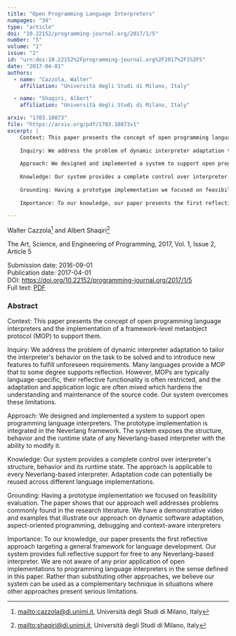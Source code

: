```yaml
---
title: "Open Programming Language Interpreters"
numpages: "34"
type: "article"
doi: "10.22152/programming-journal.org/2017/1/5"
number: "5"
volume: "1"
issue: "2"
id: "urn:doi:10.22152%2Fprogramming-journal.org%2F2017%2F1%2F5"
date: "2017-04-01"
authors: 
  - name: "Cazzola, Walter"
    affiliation: "Università degli Studi di Milano, Italy"

  - name: "Shaqiri, Albert"
    affiliation: "Università degli Studi di Milano, Italy"

arxiv: "1703.10873"
file: "https://arxiv.org/pdf/1703.10873v1"
excerpt: |
    Context: This paper presents the concept of open programming language interpreters and the implementation of a framework-level metaobject protocol (MOP) to support them.
    
    Inquiry: We address the problem of dynamic interpreter adaptation to tailor the interpreter's behavior on the task to be solved and to introduce new features to fulfill unforeseen requirements. Many languages provide a MOP that to some degree supports reflection. However, MOPs are typically language-specific, their reflective functionality is often restricted, and the adaptation and application logic are often mixed which hardens the understanding and maintenance of the source code. Our system overcomes these limitations.
    
    Approach: We designed and implemented a system to support open programming language interpreters. The prototype implementation is integrated in the Neverlang framework. The system exposes the structure, behavior and the runtime state of any Neverlang-based interpreter with the ability to modify it. 
    
    Knowledge: Our system provides a complete control over interpreter's structure, behavior and its runtime state. The approach is applicable to every Neverlang-based interpreter. Adaptation code can potentially be reused across different language implementations. 
    
    Grounding: Having a prototype implementation we focused on feasibility evaluation. The paper shows that our approach well addresses problems commonly found in the research literature. We have a demonstrative video and examples that illustrate our approach on dynamic software adaptation, aspect-oriented programming, debugging and context-aware interpreters
    
    Importance: To our knowledge, our paper presents the first reflective approach targeting a general framework for language development. Our system provides full reflective support for free to any Neverlang-based interpreter. We are not aware of any prior application of open implementations to programming language interpreters in the sense defined in this paper. Rather than substituting other approaches, we believe our system can be used as a complementary technique in situations where other approaches present serious limitations.

---
```

Walter Cazzola[^1] and Albert Shaqiri[^2]

The Art, Science, and Engineering of Programming, 2017, Vol. 1, Issue 2, Article 5

Submission date: 2016-09-01  
Publication date: 2017-04-01  
DOI: <https://doi.org/10.22152/programming-journal.org/2017/1/5>  
Full text: [PDF](https://arxiv.org/pdf/1703.10873v1)  


### Abstract

Context: This paper presents the concept of open programming language interpreters and the implementation of a framework-level metaobject protocol (MOP) to support them.

Inquiry: We address the problem of dynamic interpreter adaptation to tailor the interpreter's behavior on the task to be solved and to introduce new features to fulfill unforeseen requirements. Many languages provide a MOP that to some degree supports reflection. However, MOPs are typically language-specific, their reflective functionality is often restricted, and the adaptation and application logic are often mixed which hardens the understanding and maintenance of the source code. Our system overcomes these limitations.

Approach: We designed and implemented a system to support open programming language interpreters. The prototype implementation is integrated in the Neverlang framework. The system exposes the structure, behavior and the runtime state of any Neverlang-based interpreter with the ability to modify it. 

Knowledge: Our system provides a complete control over interpreter's structure, behavior and its runtime state. The approach is applicable to every Neverlang-based interpreter. Adaptation code can potentially be reused across different language implementations. 

Grounding: Having a prototype implementation we focused on feasibility evaluation. The paper shows that our approach well addresses problems commonly found in the research literature. We have a demonstrative video and examples that illustrate our approach on dynamic software adaptation, aspect-oriented programming, debugging and context-aware interpreters

Importance: To our knowledge, our paper presents the first reflective approach targeting a general framework for language development. Our system provides full reflective support for free to any Neverlang-based interpreter. We are not aware of any prior application of open implementations to programming language interpreters in the sense defined in this paper. Rather than substituting other approaches, we believe our system can be used as a complementary technique in situations where other approaches present serious limitations.


[^1]: <mailto:cazzola@di.unimi.it>, Università degli Studi di Milano, Italy
[^2]: <mailto:shaqiri@di.unimi.it>, Università degli Studi di Milano, Italy
